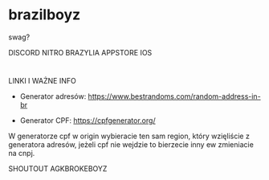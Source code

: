 # brazilboyz
swag?

DISCORD NITRO BRAZYLIA APPSTORE IOS
#
LINKI I WAŻNE INFO
- Generator adresów:
 https://www.bestrandoms.com/random-address-in-br

- Generator CPF:
  https://cpfgenerator.org/

W generatorze cpf w origin wybieracie ten sam region, który wzięliście z generatora adresów, jeżeli cpf nie wejdzie to bierzecie inny ew zmieniacie na cnpj.

SHOUTOUT AGKBROKEBOYZ
